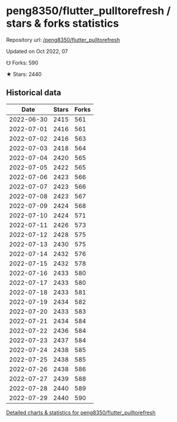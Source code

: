 # peng8350/flutter_pulltorefresh / stars & forks statistics

Repository url: [/peng8350/flutter_pulltorefresh](https://github.com/peng8350/flutter_pulltorefresh)

Updated on Oct 2022, 07

☋ Forks: 590

★ Stars: 2440

## Historical data
| Date | Stars | Forks |
|------|-------|-------|
| 2022-06-30 | 2415 | 561 | 
| 2022-07-01 | 2416 | 561 | 
| 2022-07-02 | 2416 | 563 | 
| 2022-07-03 | 2418 | 564 | 
| 2022-07-04 | 2420 | 565 | 
| 2022-07-05 | 2422 | 565 | 
| 2022-07-06 | 2423 | 566 | 
| 2022-07-07 | 2423 | 566 | 
| 2022-07-08 | 2423 | 567 | 
| 2022-07-09 | 2424 | 568 | 
| 2022-07-10 | 2424 | 571 | 
| 2022-07-11 | 2426 | 573 | 
| 2022-07-12 | 2428 | 575 | 
| 2022-07-13 | 2430 | 575 | 
| 2022-07-14 | 2432 | 576 | 
| 2022-07-15 | 2432 | 578 | 
| 2022-07-16 | 2433 | 580 | 
| 2022-07-17 | 2433 | 580 | 
| 2022-07-18 | 2433 | 581 | 
| 2022-07-19 | 2434 | 582 | 
| 2022-07-20 | 2433 | 583 | 
| 2022-07-21 | 2434 | 584 | 
| 2022-07-22 | 2436 | 584 | 
| 2022-07-23 | 2437 | 584 | 
| 2022-07-24 | 2438 | 585 | 
| 2022-07-25 | 2438 | 585 | 
| 2022-07-26 | 2438 | 586 | 
| 2022-07-27 | 2439 | 588 | 
| 2022-07-28 | 2440 | 589 | 
| 2022-07-29 | 2440 | 590 | 


[Detailed charts & statistics for peng8350/flutter_pulltorefresh](https://reviewgithub.com/rep/peng8350/flutter_pulltorefresh)
